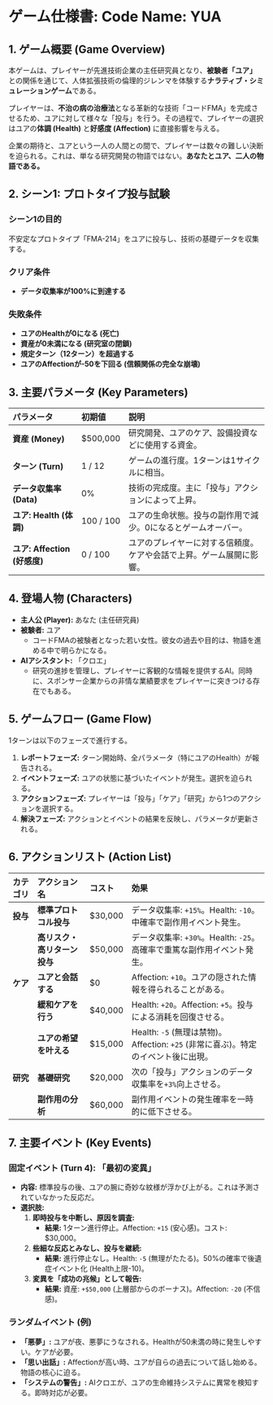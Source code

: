 # ゲーム仕様書: Code Name: YUA

## 1. ゲーム概要 (Game Overview)

本ゲームは、プレイヤーが先進技術企業の主任研究員となり、**被験者「ユア」** との関係を通じて、人体拡張技術の倫理的ジレンマを体験する**ナラティブ・シミュレーションゲーム**である。

プレイヤーは、**不治の病の治療法**となる革新的な技術「コードFMA」を完成させるため、ユアに対して様々な「投与」を行う。その過程で、プレイヤーの選択はユアの**体調 (Health)** と**好感度 (Affection)** に直接影響を与える。

企業の期待と、ユアという一人の人間との間で、プレイヤーは数々の難しい決断を迫られる。これは、単なる研究開発の物語ではない。**あなたとユア、二人の物語である。**

## 2. シーン1: プロトタイプ投与試験

### シーン1の目的

不安定なプロトタイプ「FMA-214」をユアに投与し、技術の基礎データを収集する。

### クリア条件

- **データ収集率が100%に到達する**

### 失敗条件

- **ユアのHealthが0になる (死亡)**
- **資産が0未満になる (研究室の閉鎖)**
- **規定ターン（12ターン）を超過する**
- **ユアのAffectionが-50を下回る (信頼関係の完全な崩壊)**

## 3. 主要パラメータ (Key Parameters)

| パラメータ                   | 初期値    | 説明                                                                 |
| :--------------------------- | :-------- | :------------------------------------------------------------------- |
| **資産 (Money)**             | $500,000  | 研究開発、ユアのケア、設備投資などに使用する資金。                   |
| **ターン (Turn)**            | 1 / 12    | ゲームの進行度。1ターンは1サイクルに相当。                           |
| **データ収集率 (Data)**      | 0%        | 技術の完成度。主に「投与」アクションによって上昇。                   |
| **ユア: Health (体調)**      | 100 / 100 | ユアの生命状態。投与の副作用で減少。0になるとゲームオーバー。        |
| **ユア: Affection (好感度)** | 0 / 100   | ユアのプレイヤーに対する信頼度。ケアや会話で上昇。ゲーム展開に影響。 |

## 4. 登場人物 (Characters)

- **主人公 (Player):** あなた (主任研究員)
- **被験者:** ユア
  - コードFMAの被験者となった若い女性。彼女の過去や目的は、物語を進める中で明らかになる。
- **AIアシスタント:** 「クロエ」
  - 研究の進捗を管理し、プレイヤーに客観的な情報を提供するAI。同時に、スポンサー企業からの非情な業績要求をプレイヤーに突きつける存在でもある。

## 5. ゲームフロー (Game Flow)

1ターンは以下のフェーズで進行する。

1.  **レポートフェーズ:** ターン開始時、全パラメータ（特にユアのHealth）が報告される。
2.  **イベントフェーズ:** ユアの状態に基づいたイベントが発生。選択を迫られる。
3.  **アクションフェーズ:** プレイヤーは「投与」「ケア」「研究」から1つのアクションを選択する。
4.  **解決フェーズ:** アクションとイベントの結果を反映し、パラメータが更新される。

## 6. アクションリスト (Action List)

| カテゴリ | アクション名                 | コスト  | 効果                                                                    |
| :------- | :--------------------------- | :------ | :---------------------------------------------------------------------- |
| **投与** | **標準プロトコル投与**       | $30,000 | データ収集率: `+15%`。Health: `-10`。中確率で副作用イベント発生。       |
|          | **高リスク・高リターン投与** | $50,000 | データ収集率: `+30%`。Health: `-25`。高確率で重篤な副作用イベント発生。 |
| **ケア** | **ユアと会話する**           | $0      | Affection: `+10`。ユアの隠された情報を得られることがある。              |
|          | **緩和ケアを行う**           | $40,000 | Health: `+20`。Affection: `+5`。投与による消耗を回復させる。            |
|          | **ユアの希望を叶える**       | $15,000 | Health: `-5` (無理は禁物)。Affection: `+25` (非常に喜ぶ)。特定のイベント後に出現。 |
| **研究** | **基礎研究**                 | $20,000 | 次の「投与」アクションのデータ収集率を`+3%`向上させる。                 |
|          | **副作用の分析**             | $60,000 | 副作用イベントの発生確率を一時的に低下させる。                          |

## 7. 主要イベント (Key Events)

### 固定イベント (Turn 4): 「最初の変異」

- **内容:** 標準投与の後、ユアの腕に奇妙な紋様が浮かび上がる。これは予測されていなかった反応だ。
- **選択肢:**
  1.  **即時投与を中断し、原因を調査:**
      - **結果:** 1ターン進行停止。Affection: `+15` (安心感)。コスト: $30,000。
  2.  **些細な反応とみなし、投与を継続:**
      - **結果:** 進行停止なし。Health: `-5` (無理がたたる)。50%の確率で後遺症イベント化 (Health上限-10)。
  3.  **変異を「成功の兆候」として報告:**
      - **結果:** 資産: `+$50,000` (上層部からのボーナス)。Affection: `-20` (不信感)。

### ランダムイベント (例)

- **「悪夢」:** ユアが夜、悪夢にうなされる。Healthが50未満の時に発生しやすい。ケアが必要。
- **「思い出話」:** Affectionが高い時、ユアが自らの過去について話し始める。物語の核心に迫る。
- **「システムの警告」:** AIクロエが、ユアの生命維持システムに異常を検知する。即時対応が必要。
